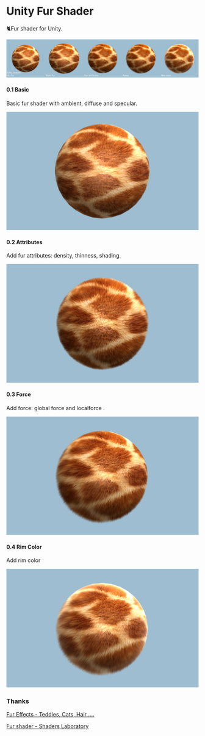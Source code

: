 # Unity Fur Shader
🐈Fur shader for Unity.

<img src="Docs/Intro.png"/>


#### 0.1 Basic
Basic fur shader with ambient, diffuse and specular.

<img src="Docs/Fur_0_1_Basic.png" width="600"/>


#### 0.2 Attributes
Add fur attributes: density, thinness, shading.

<img src="Docs/Fur_0_2_Attributes.png" width="600"/>


#### 0.3 Force
Add force: global force and localforce .

<img src="Docs/Fur_0_3_Force.png" width="600"/>


#### 0.4 Rim Color
Add rim color

<img src="Docs/Fur_0_4_RimColor.png" width="600"/>


### Thanks

[Fur Effects - Teddies, Cats, Hair ....](http://www.xbdev.net/directx3dx/specialX/Fur/index.php)

[Fur shader - Shaders Laboratory](http://www.shaderslab.com/demo-60---fur-shader.html)
